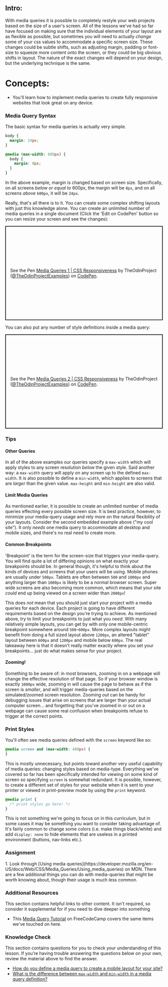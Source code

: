 ## Intro:

With media queries it is possible to completely restyle your web projects based on the size of a user's screen. All of the lessons we've had so far have focused on making sure that the individual elements of your layout are as flexible as possible, but sometimes you will need to actually _change_ some of your css values to accommodate a specific screen size. These changes could be subtle shifts, such as adjusting margin, padding or font-size to squeeze more content onto the screen, or they could be big obvious shifts in layout. The nature of the exact changes will depend on your design, but the underlying technique is the same.

# Concepts:
* You'll learn how to implement media queries to create fully responsive websites that look great on any device.

### Media Query Syntax

The basic syntax for media queries is actually very simple.

```css
body {
  margin: 24px;
}

@media (max-width: 600px) {
  body {
    margin: 8px;
  }
}
```

In the above example, margin is changed based on screen size.  Specifically, on all screens _below or equal to_ 600px, the margin will be `8px`, and on all screens _above_ `600px`, it will be `24px`.

Really, that's all there is to it. You can create some complex shifting layouts with just this knowledge alone. You can create an unlimited number of media queries in a single document (Click the 'Edit on CodePen' button so you can resize your screen and see the changes):

<p class="codepen" data-height="300" data-theme-id="dark" data-default-tab="css,result" data-slug-hash="yLzYgZw" data-editable="true" data-user="TheOdinProjectExamples" style="height: 300px; box-sizing: border-box; display: flex; align-items: center; justify-content: center; border: 2px solid; margin: 1em 0; padding: 1em;">
  <span>See the Pen <a href="https://codepen.io/TheOdinProjectExamples/pen/yLzYgZw">
  Media Queries 1 | CSS Responsiveness</a> by TheOdinProject (<a href="https://codepen.io/TheOdinProjectExamples">@TheOdinProjectExamples</a>)
  on <a href="https://codepen.io">CodePen</a>.</span>
</p>
<script async src="https://cpwebassets.codepen.io/assets/embed/ei.js"></script>

You can also put any number of style definitions inside a media query:

<p class="codepen" data-height="300" data-theme-id="dark" data-default-tab="css,result" data-slug-hash="XWempGr" data-editable="true" data-user="TheOdinProjectExamples" style="height: 300px; box-sizing: border-box; display: flex; align-items: center; justify-content: center; border: 2px solid; margin: 1em 0; padding: 1em;">
  <span>See the Pen <a href="https://codepen.io/TheOdinProjectExamples/pen/XWempGr">
  Media Queries 2 | CSS Responsiveness</a> by TheOdinProject (<a href="https://codepen.io/TheOdinProjectExamples">@TheOdinProjectExamples</a>)
  on <a href="https://codepen.io">CodePen</a>.</span>
</p>
<script async src="https://cpwebassets.codepen.io/assets/embed/ei.js"></script>

### Tips

#### Other Queries
In all of the above examples our queries specify a `max-width` which will apply styles to any screen resolution _below_ the given style. Said another way: a `max-width` query will apply on any screen up to the defined `max-width`. It is also possible to define a `min-width`, which applies to screens that are _larger_ than the given value. `max-height` and `min-height` are also valid.

#### Limit Media Queries
As mentioned earlier, it is possible to create an unlimited number of media queries effecting every possible screen size. It is best practice, however, to minimize your media-query usage and rely more on the natural flexibility of your layouts. Consider the second embedded example above ("my cool site"). It only _needs_ one media query to accommodate all desktop and mobile sizes, and there's no real need to create more.

#### Common Breakpoints
'Breakpoint' is the term for the screen-size that triggers your media-query. You will find quite a lot of differing opinions on what exactly your breakpoints should be. In general though, it's helpful to think about the kinds of devices and screens that your users will be using. Mobile phones are usually under `500px`. Tablets are often between `500` and `1000px` and anything larger than `1000px` is likely to be a normal browser screen. Super wide screens are also becoming more common, which means that your site _could_ end up being viewed on a screen wider than `2000px`!

This does _not_ mean that you should just start your project with a media queries for each device. Each project is going to have different requirements based on the design you're trying to achieve. As mentioned above, try to limit your breakpoints to just what you _need_. With many relatively simple layouts, you can get by with only one mobile-centric breakpoint somewhere around `500`-`600px`. More complex layouts might benefit from doing a full sized layout above `1200px`, an altered "tablet" layout between `600px` and `1200px` and mobile below `600px`. The real takeaway here is that it doesn't really matter exactly where you set your breakpoints... just do what makes sense for your project.

#### Zooming!
Something to be aware of: in most browsers, zooming in on a webpage will change the effective resolution of that page. So if your browser window is exactly `1000px` wide, zooming in will cause the page to behave as if the screen is _smaller_, and will trigger media-queries based on the simulated/zoomed screen resolution. Zooming _out_ can be handy for debugging issues that arise on screens that are larger than your actual computer screen... and forgetting that you've zoomed in or out on a webpage can cause some real confusion when breakpoints refuse to trigger at the correct points.

### Print Styles
You'll often see media queries defined with the `screen` keyword like so:

```css
@media screen and (max-width: 480px) {
}
```

This is mostly unnecessary, but points toward another very useful capability of media queries: changing styles based on media-type. Everything we've covered so far has been specifically intended for viewing on some kind of screen so specifying `screen` is somewhat redundant. It is possible, however, to create a different set of styles for your website when it is sent to your printer or viewed in print-preview mode by using the `print` keyword.

```css
@media print {
  /* print styles go here! */
}
```

This is not something we're going to focus on in this curriculum, but in some cases it may be something you want to consider taking advantage of. It's fairly common to change some colors (i.e. make things black/white) and add `display: none` to hide elements that are useless in a printed environment (buttons, nav-links etc.).

### Assignment
<div class="lesson-content__panel" markdown="1">
1. Look through [Using media queries](https://developer.mozilla.org/en-US/docs/Web/CSS/Media_Queries/Using_media_queries) on MDN. There are a few additional things you can do with media-queries that might be worth knowing about, though their usage is much less common.
</div>

### Additional Resources
This section contains helpful links to other content. It isn't required, so consider it supplemental for if you need to dive deeper into something

* This [Media Query Tutorial](https://www.freecodecamp.org/news/css-media-queries-breakpoints-media-types-standard-resolutions-and-more/) on FreeCodeCamp covers the same items we've touched on here.

### Knowledge Check
This section contains questions for you to check your understanding of this lesson. If you’re having trouble answering the questions below on your own, review the material above to find the answer.

* <a class="knowledge-check-link" href="#media-query-syntax">How do you define a media query to create a mobile layout for your site?</a>
* <a class="knowledge-check-link" href="#tips">What is the difference between `max-width` and `min-width` in a media query definition?</a>
